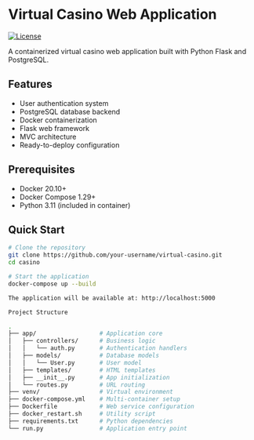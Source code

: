 # Virtual Casino Web Application

[![License](https://img.shields.io/badge/License-MIT-blue.svg)](https://opensource.org/licenses/MIT)

A containerized virtual casino web application built with Python Flask and PostgreSQL.

## Features

- User authentication system
- PostgreSQL database backend
- Docker containerization
- Flask web framework
- MVC architecture
- Ready-to-deploy configuration

## Prerequisites

- Docker 20.10+
- Docker Compose 1.29+
- Python 3.11 (included in container)

## Quick Start

```bash
# Clone the repository
git clone https://github.com/your-username/virtual-casino.git
cd casino

# Start the application
docker-compose up --build

The application will be available at: http://localhost:5000

Project Structure

.
├── app/                  # Application core
│   ├── controllers/      # Business logic
│   │   └── auth.py       # Authentication handlers
│   ├── models/           # Database models
│   │   └── User.py       # User model
│   ├── templates/        # HTML templates
│   ├── __init__.py       # App initialization
│   └── routes.py         # URL routing
├── venv/                 # Virtual environment
├── docker-compose.yml    # Multi-container setup
├── Dockerfile            # Web service configuration
├── docker_restart.sh     # Utility script
├── requirements.txt      # Python dependencies
└── run.py                # Application entry point